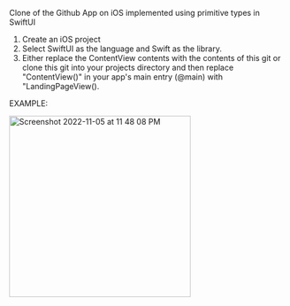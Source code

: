 Clone of the Github App on iOS implemented using primitive types in SwiftUI

1. Create an iOS project
2. Select SwiftUI as the language and Swift as the library.
3. Either replace the ContentView contents with the contents of this git or clone this git into your projects directory and then replace "ContentView()" in your app's main entry (@main) with "LandingPageView().

EXAMPLE:

<img width="328" alt="Screenshot 2022-11-05 at 11 48 08 PM" src="https://user-images.githubusercontent.com/5915098/200153178-45064ee1-50e0-4812-a4c7-bb14330b6b6c.png">
